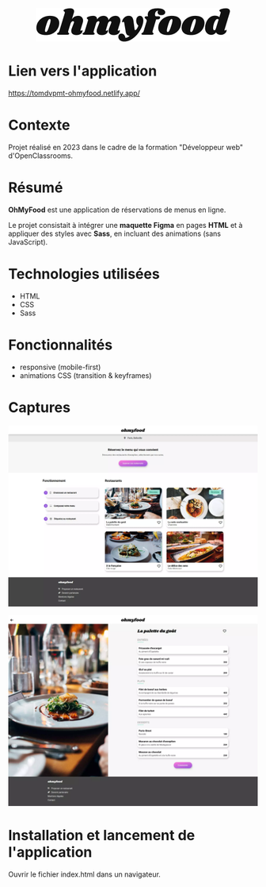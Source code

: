 <center>

![Logo de l'application OhMyFood](/public/img/logo/ohmyfood.png)

</center>

# Lien vers l'application

<a href="https://tomdvpmt-ohmyfood.netlify.app/" target="_blank">https://tomdvpmt-ohmyfood.netlify.app/</a>

# Contexte

Projet réalisé en 2023 dans le cadre de la formation "Développeur web" d'OpenClassrooms.

# Résumé

**OhMyFood** est une application de réservations de menus en ligne.

Le projet consistait à intégrer une **maquette Figma** en pages **HTML** et à appliquer des styles avec **Sass**, en incluant des animations (sans JavaScript).

# Technologies utilisées

-   HTML
-   CSS
-   Sass

# Fonctionnalités

-   responsive (mobile-first)
-   animations CSS (transition & keyframes)

# Captures

<center>

![Page d'accueil d'OhMyFood](/public/img/captures/ohmyfood-home.webp)

</center>

<center>

![Page restaurant d'OhMyFood](/public/img/captures/ohmyfood-restaurant.webp)

</center>

# Installation et lancement de l'application

Ouvrir le fichier index.html dans un navigateur.
